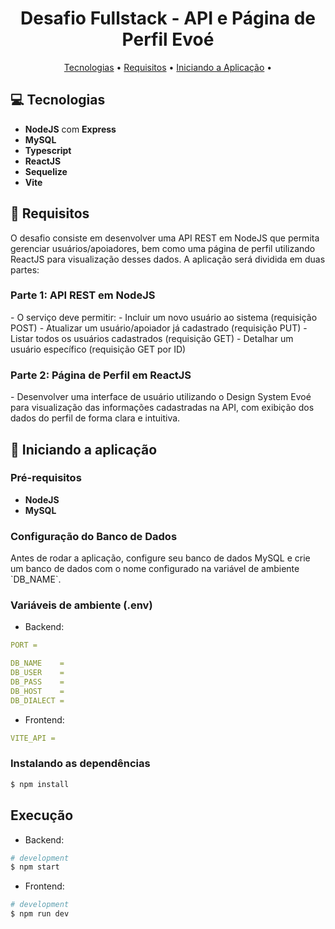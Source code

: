 <h1 align="center" style="font-weight: bold;">Desafio Fullstack - API e Página de Perfil Evoé</h1>

<p align="center">
  <a href="#technologies">Tecnologias</a> • 
  <a href="#requirements">Requisitos</a> • 
  <a href="#started">Iniciando a Aplicação</a> • 
</p>

<h2 id="technologies">💻 Tecnologias</h2>

- **NodeJS** com **Express**
- **MySQL**
- **Typescript**
- **ReactJS**
- **Sequelize**
- **Vite**

<h2 id="requirements">🚀 Requisitos</h2>

<p>
  O desafio consiste em desenvolver uma API REST em NodeJS que permita gerenciar usuários/apoiadores, bem como uma página de perfil utilizando ReactJS para visualização desses dados. A aplicação será dividida em duas partes:
</p>

<h3>Parte 1: API REST em NodeJS</h3>
- O serviço deve permitir:
  - Incluir um novo usuário ao sistema (requisição POST)
  - Atualizar um usuário/apoiador já cadastrado (requisição PUT)
  - Listar todos os usuários cadastrados (requisição GET)
  - Detalhar um usuário específico (requisição GET por ID)

<h3>Parte 2: Página de Perfil em ReactJS</h3>
- Desenvolver uma interface de usuário utilizando o Design System Evoé para visualização das informações cadastradas na API, com exibição dos dados do perfil de forma clara e intuitiva.

<h2 id="started">🚀 Iniciando a aplicação</h2>

<h3>Pré-requisitos</h3>

- **NodeJS**
- **MySQL**

<h3>Configuração do Banco de Dados</h3>
Antes de rodar a aplicação, configure seu banco de dados MySQL e crie um banco de dados com o nome configurado na variável de ambiente `DB_NAME`.

<h3>Variáveis de ambiente (.env)</h2>

- Backend:

```yaml
PORT =

DB_NAME    =
DB_USER    =
DB_PASS    =
DB_HOST    =
DB_DIALECT =
```
- Frontend:

```yaml
VITE_API =
```

<h3>Instalando as dependências</h3>

```bash
$ npm install
```

## Execução

- Backend:

```bash
# development
$ npm start
```

- Frontend:

```bash
# development
$ npm run dev
```